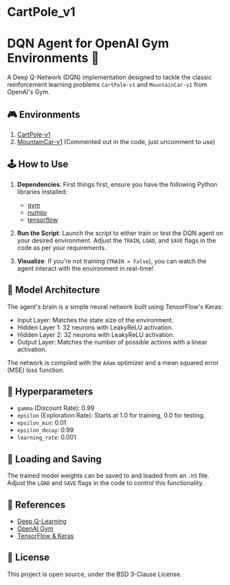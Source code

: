# CartPole_v1
# DQN Agent for OpenAI Gym Environments 🚀

A Deep Q-Network (DQN) implementation designed  to tackle the classic reinforcement learning problems `CartPole-v1` and `MountainCar-v1` from OpenAI's Gym.

## 🎮 Environments

1. [CartPole-v1](https://gym.openai.com/envs/CartPole-v1/)
2. [MountainCar-v1](https://gym.openai.com/envs/MountainCar-v1/) (Commented out in the code, just uncomment to use)

## 🕹️ How to Use

1. **Dependencies**: First things first, ensure you have the following Python libraries installed:
   - [gym](https://gym.openai.com/docs/)
   - [numpy](https://numpy.org/)
   - [tensorflow](https://www.tensorflow.org/)

2. **Run the Script**: Launch the script to either train or test the DQN agent on your desired environment. Adjust the `TRAIN`, `LOAD`, and `SAVE` flags in the code as per your requirements.

3. **Visualize**: If you're not training (`TRAIN = False`), you can watch the agent interact with the environment in real-time!

## 🧠 Model Architecture

The agent's brain is a simple neural network built using TensorFlow's Keras:
- Input Layer: Matches the state size of the environment.
- Hidden Layer 1: 32 neurons with LeakyReLU activation.
- Hidden Layer 2: 32 neurons with LeakyReLU activation.
- Output Layer: Matches the number of possible actions with a linear activation.

The network is compiled with the `Adam` optimizer and a mean squared error (MSE) loss function.

## 🔧 Hyperparameters

- `gamma` (Discount Rate): 0.99
- `epsilon` (Exploration Rate): Starts at 1.0 for training, 0.0 for testing.
- `epsilon_min`: 0.01
- `epsilon_decay`: 0.99
- `learning_rate`: 0.001

## 💾 Loading and Saving

The trained model weights can be saved to and loaded from an `.h5` file. Adjust the `LOAD` and `SAVE` flags in the code to control this functionality.

## 🔗 References

- [Deep Q-Learning](https://www.cs.toronto.edu/~vmnih/docs/dqn.pdf)
- [OpenAI Gym](https://gym.openai.com/)
- [TensorFlow & Keras](https://www.tensorflow.org/)

## 📜 License

This project is open source, under the BSD 3-Clause License.
